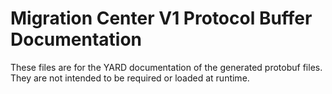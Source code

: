 # Migration Center V1 Protocol Buffer Documentation

These files are for the YARD documentation of the generated protobuf files.
They are not intended to be required or loaded at runtime.
